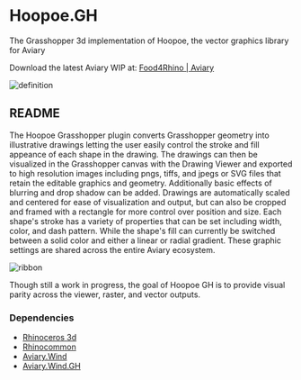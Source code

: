 # Hoopoe.GH
The Grasshopper 3d implementation of Hoopoe, the vector graphics library for Aviary

Download the latest Aviary WIP at: [Food4Rhino | Aviary](https://www.food4rhino.com/app/aviary) 

![definition](https://www.dropbox.com/s/lhvphdkt06k2d4m/Hoopoe_DrawingViewer.PNG?dl=0)

## README

The Hoopoe Grasshopper plugin converts Grasshopper geometry into illustrative drawings letting the user easily control the stroke and fill appeance of each shape in the drawing. The drawings can then be visualized in the Grasshopper canvas with the Drawing Viewer and exported to high resolution images including pngs, tiffs, and jpegs or SVG files that retain the editable graphics and geometry. Additionally basic effects of blurring and drop shadow can be added. Drawings are automatically scaled and centered for ease of visualization and output, but can also be cropped and framed with a rectangle for more control over position and size. 
Each shape's stroke has a variety of properties that can be set including width, color, and dash pattern. While the shape's fill can currently be switched between a solid color and either a linear or radial gradient. These graphic settings are shared across the entire Aviary ecosystem.

![ribbon](https://www.dropbox.com/s/6v4lpy759jdgyu9/Hoopoe_Ribbon.png?dl=0)

Though still a work in progress, the goal of Hoopoe GH is to provide visual parity across the viewer, raster, and vector outputs. 

### Dependencies

 - [Rhinoceros 3d](https://www.rhino3d.com/)
 - [Rhinocommon](https://www.nuget.org/packages/RhinoCommon/5.12.50810.13095)
 - [Aviary.Wind](https://github.com/interopxyz/Wind)
 - [Aviary.Wind.GH](https://github.com/interopxyz/Wind.GH)
